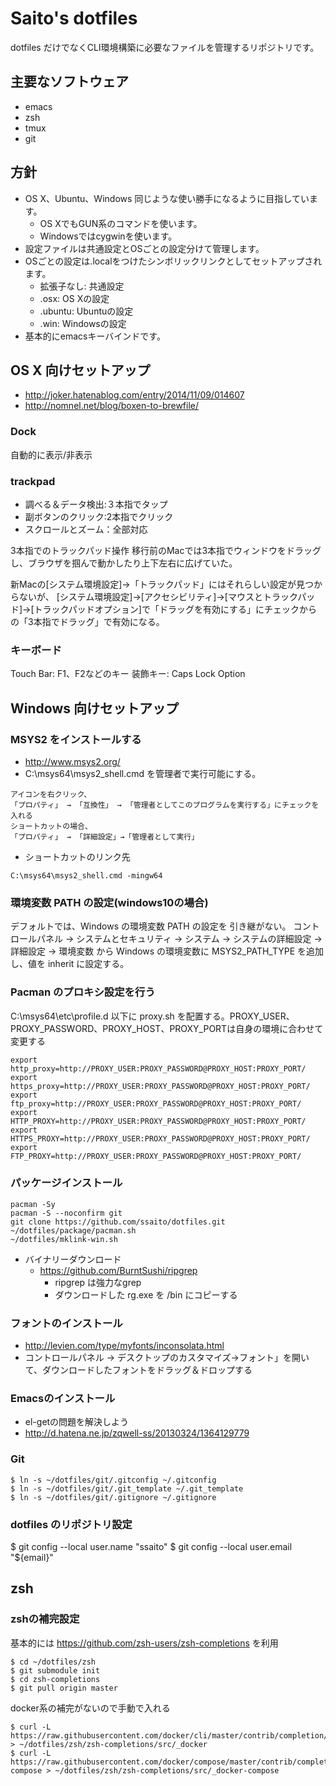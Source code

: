 # Saito's dotfiles 

dotfiles だけでなくCLI環境構築に必要なファイルを管理するリポジトリです。

## 主要なソフトウェア

* emacs
* zsh
* tmux
* git

## 方針

* OS X、Ubuntu、Windows 同じような使い勝手になるように目指しています。
  + OS XでもGUN系のコマンドを使います。
  + Windowsではcygwinを使います。
* 設定ファイルは共通設定とOSごとの設定分けて管理します。
* OSごとの設定は.localをつけたシンボリックリンクとしてセットアップされます。
  + 拡張子なし: 共通設定
  + .osx: OS Xの設定
  + .ubuntu: Ubuntuの設定
  + .win: Windowsの設定
* 基本的にemacsキーバインドです。

## OS X 向けセットアップ

* http://joker.hatenablog.com/entry/2014/11/09/014607
* http://nomnel.net/blog/boxen-to-brewfile/

### Dock

自動的に表示/非表示

### trackpad

* 調べる＆データ検出:３本指でタップ
* 副ボタンのクリック:2本指でクリック
* スクロールとズーム：全部対応

3本指でのトラックパッド操作
移行前のMacでは3本指でウィンドウをドラッグし、ブラウザを掴んで動かしたり上下左右に広げていた。

新Macの[システム環境設定]->「トラックパッド」にはそれらしい設定が見つからないが、
[システム環境設定]->[アクセシビリティ]->[マウスとトラックパッド]->[トラックパッドオプション]で「ドラッグを有効にする」にチェックからの「3本指でドラッグ」で有効になる。

### キーボード

Touch Bar: F1、F2などのキー
装飾キー: 
  Caps Lock Option

## Windows 向けセットアップ

### MSYS2 をインストールする

* http://www.msys2.org/
* C:\msys64\msys2_shell.cmd を管理者で実行可能にする。

``` 
アイコンを右クリック、
「プロパティ」 → 「互換性」 → 「管理者としてこのプログラムを実行する」にチェックを入れる
ショートカットの場合、
「プロパティ」 → 「詳細設定」→「管理者として実行」
```

* ショートカットのリンク先

``` 
C:\msys64\msys2_shell.cmd -mingw64
```

### 環境変数 PATH の設定(windows10の場合)
デフォルトでは、Windows の環境変数 PATH の設定を 引き継がない。
コントロールパネル → システムとセキュリティ → システム → システムの詳細設定 →詳細設定 → 環境変数 から
Windows の環境変数に MSYS2_PATH_TYPE を追加し、値を inherit に設定する。

### Pacman のプロキシ設定を行う

C:\msys64\etc\profile.d 以下に proxy.sh を配置する。PROXY_USER、PROXY_PASSWORD、PROXY_HOST、PROXY_PORTは自身の環境に合わせて変更する

``` shell
export http_proxy=http://PROXY_USER:PROXY_PASSWORD@PROXY_HOST:PROXY_PORT/
export https_proxy=http://PROXY_USER:PROXY_PASSWORD@PROXY_HOST:PROXY_PORT/
export ftp_proxy=http://PROXY_USER:PROXY_PASSWORD@PROXY_HOST:PROXY_PORT/
export HTTP_PROXY=http://PROXY_USER:PROXY_PASSWORD@PROXY_HOST:PROXY_PORT/
export HTTPS_PROXY=http://PROXY_USER:PROXY_PASSWORD@PROXY_HOST:PROXY_PORT/
export FTP_PROXY=http://PROXY_USER:PROXY_PASSWORD@PROXY_HOST:PROXY_PORT/
```

### パッケージインストール

``` shell
pacman -Sy
pacman -S --noconfirm git
git clone https://github.com/ssaito/dotfiles.git
~/dotfiles/package/pacman.sh
~/dotfiles/mklink-win.sh
```

* バイナリーダウンロード
  + https://github.com/BurntSushi/ripgrep
    - ripgrep は強力なgrep
    - ダウンロードした rg.exe を /bin にコピーする

### フォントのインストール

* http://levien.com/type/myfonts/inconsolata.html
* コントロールパネル -> デスクトップのカスタマイズ→フォント」を開いて、ダウンロードしたフォントをドラッグ＆ドロップする

### Emacsのインストール

* el-getの問題を解決しよう
* http://d.hatena.ne.jp/zqwell-ss/20130324/1364129779


### Git

``` shell
$ ln -s ~/dotfiles/git/.gitconfig ~/.gitconfig
$ ln -s ~/dotfiles/git/.git_template ~/.git_template
$ ln -s ~/dotfiles/git/.gitignore ~/.gitignore
```

### dotfiles のリポジトリ設定

$ git config --local user.name "ssaito"
$ git config --local user.email "${email}"


## zsh

### zshの補完設定

基本的には https://github.com/zsh-users/zsh-completions を利用

``` shell
$ cd ~/dotfiles/zsh
$ git submodule init
$ cd zsh-completions
$ git pull origin master
```
docker系の補完がないので手動で入れる

``` shell
$ curl -L https://raw.githubusercontent.com/docker/cli/master/contrib/completion/zsh/_docker > ~/dotfiles/zsh/zsh-completions/src/_docker
$ curl -L https://raw.githubusercontent.com/docker/compose/master/contrib/completion/zsh/_docker-compose > ~/dotfiles/zsh/zsh-completions/src/_docker-compose
```


